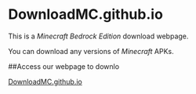 # DownloadMC.github.io
This is a *Minecraft Bedrock Edition* download webpage.

You can download any versions of *Minecraft* APKs.

##Access our webpage to downlo

[DownloadMC.github.io](downloadmc.github.io)
